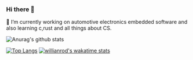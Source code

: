 ### Hi there 👋

🔭 I’m currently working on automotive electronics embedded software and also learning c,rust and all things about CS.


<!--
**ErickYoo/ErickYoo** is a ✨ _special_ ✨ repository because its `README.md` (this file) appears on your GitHub profile.

Here are some ideas to get you started:

- 🔭 I’m currently working on ...
- 🌱 I’m currently learning ...
- 👯 I’m looking to collaborate on ...
- 🤔 I’m looking for help with ...
- 💬 Ask me about ...
- 📫 How to reach me: ...
- 😄 Pronouns: ...
- ⚡ Fun fact: ...
-->
![Anurag's github stats](https://github-readme-stats.vercel.app/api?username=ErickYoo&show_icons=true&theme=tokyonight)
 
[![Top Langs](https://github-readme-stats.vercel.app/api/top-langs/?username=ErickYoo&layout=compact)](https://github.com/anuraghazra/github-readme-stats)
[![willianrod's wakatime stats](https://github-readme-stats.vercel.app/api/wakatime?username=ErickYoo)](https://github.com/anuraghazra/github-readme-stats)
